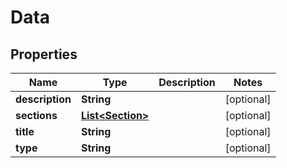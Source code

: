 

# Data


## Properties

Name | Type | Description | Notes
------------ | ------------- | ------------- | -------------
**description** | **String** |  |  [optional]
**sections** | [**List&lt;Section&gt;**](Section.md) |  |  [optional]
**title** | **String** |  |  [optional]
**type** | **String** |  |  [optional]



